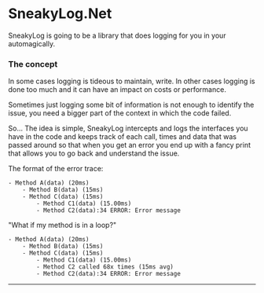 # SneakyLog.Net

SneakyLog is going to be a library that does logging for you in your automagically.

### The concept
In some cases logging is tideous to maintain, write. In other cases logging is done too much and it can have an impact on costs or performance.

Sometimes just logging some bit of information is not enough to identify the issue, you need a bigger part of the context in which the code failed.

So... The idea is simple, SneakyLog intercepts and logs the interfaces you have in the code and keeps track of each call, times and data that was passed around so that when you get an error you end up with a fancy print that allows you to go back and understand the issue.

The format of the error trace:

``` Text
- Method A(data) (20ms)
    - Method B(data) (15ms)
    - Method C(data) (15ms)
        - Method C1(data) (15.00ms)
        - Method C2(data):34 ERROR: Error message
```

"What if my method is in a loop?"

``` Text
- Method A(data) (20ms)
    - Method B(data) (15ms)
    - Method C(data) (15ms)
        - Method C1(data) (15.00ms)
        - Method C2 called 68x times (15ms avg)
        - Method C2(data):34 ERROR: Error message
```

---